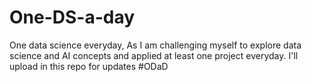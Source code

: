 # One-DS-a-day
One data science  everyday, As I am challenging myself to explore data science and AI concepts and applied at least one project everyday. I'll upload in this repo for updates #ODaD 
